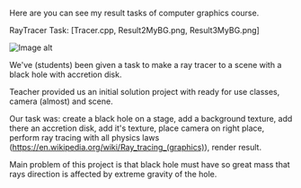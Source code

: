 Here are you can see my result tasks of computer graphics course.

RayTracer Task: 
[Tracer.cpp, Result2MyBG.png, Result3MyBG.png]

![Image alt](https://github.com/DMuhayev/Portfolio/blob/Computer-graphics-course/Result3MyBG.png?raw=true)

We've (students) been given a task to make a ray tracer to a scene with a black hole with accretion disk.

Teacher provided us an initial solution project with ready for use classes, camera (almost) and scene.

Our task was: create a black hole on a stage, add a background texture, add there an accretion disk, add it's texture, place camera on right place, perform ray tracing with all physics laws (https://en.wikipedia.org/wiki/Ray_tracing_(graphics)), render result.

Main problem of this project is that black hole must have so great mass that rays direction is affected by extreme gravity of the hole.

